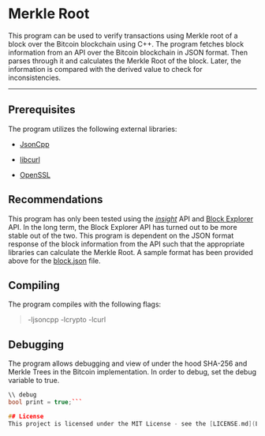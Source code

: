 # Merkle Root
This program can be used to verify transactions using Merkle root of a block over the Bitcoin blockchain using C++. The program fetches block information from an API over the Bitcoin blockchain in JSON format. Then parses through it and calculates the Merkle Root of the block. Later, the information is compared with the derived value to check for inconsistencies.
___
## Prerequisites
The program utilizes the following external libraries:

- [JsonCpp](https://github.com/open-source-parsers/jsoncpp "JsonCpp Source")

- [libcurl](https://curl.haxx.se/libcurl/ "libcurl download")

- [OpenSSL](https://github.com/openssl/openssl "OpenSSL Source")

## Recommendations
This program has only been tested using the [*insight*](https://insight.bitpay.com/ "insight API") API and [Block Explorer](https://blockexplorer.com/ "Block Explorer API") API. In the long term, the Block Explorer API has turned out to be more stable out of the two. This program is dependent on the JSON format response of the block information from the API such that the appropriate libraries can calculate the Merkle Root. A sample format has been provided above for the [block.json](block.json) file.

## Compiling
The program compiles with the following flags:
> -ljsoncpp  -lcrypto  -lcurl

## Debugging
The program allows debugging and view of under the hood SHA-256 and Merkle Trees in the Bitcoin implementation. In order to debug, set the debug variable to true.

``` C++
\\ debug
bool print = true;```

## License
This project is licensed under the MIT License - see the [LICENSE.md](License) file for more details
